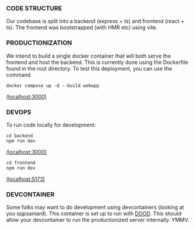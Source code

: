 ### CODE STRUCTURE

Our codebase is split into a backend (express + ts) and frontend (react + ts).
The frontend was bootstrapped (with HMR etc) using vite.

### PRODUCTIONIZATION

We intend to build a single docker container that will both serve the frontend and host the backend.
This is currently done using the Dockerfile found in the root directory.
To test this deployment, you can use the command

```
docker compose up -d --build webapp
```

[(localhost:3000)](localhost:3000)

### DEVOPS

To run code locally for development:

```
cd backend
npm run dev
```

[(localhost:3000)](localhost:3000)

```
cd frontend
npm run dev
```

[(localhost:5173)](localhost:5173)

### DEVCONTAINER

Some folks may want to do development using devcontainers (looking at you qqpsaniard).
This container is set up to run with [DOOD](https://github.com/devcontainers/templates/tree/main/src/docker-outside-of-docker). This should allow your devcontainer to run the productionized server internally. YMMV.
